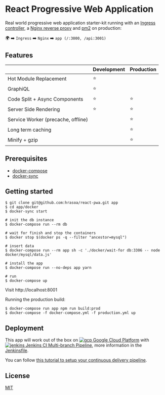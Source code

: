 # React Progressive Web Application

Real world progressive web application starter-kit running with an [Ingress controller](https://kubernetes.io/docs/concepts/services-networking/ingress/), 
a [Nginx reverse proxy](https://www.nginx.com/) and [pm2](http://pm2.keymetrics.io/) on production:

:earth_africa: :arrow_right: ```Ingress``` :arrow_right: ```Nginx``` :arrow_right: ```app (/:3000, /api:3001)```

## Features

| | Development | Production
--- | --- | ---
Hot Module Replacement | :star: |
GraphiQL | :star: |
Code Split + Async Components | :star: | :star:
Server Side Rendering | :star: | :star:
Service Worker (precache, offline) | | :star:
Long term caching | | :star:
Minify + gzip | | :star:

## Prerequisites

* [docker-compose](https://docs.docker.com/compose/)
* [docker-sync](http://docker-sync.io/)

## Getting started

    $ git clone git@github.com:hrasoa/react-pwa.git app
    $ cd app/docker
    $ docker-sync start
    
    # init the db instance
    $ docker-compose run --rm db
    
    # wait for finish and stop the containers
    $ docker stop $(docker ps -q --filter "ancestor=mysql")
       
    # insert data
    $ docker-compose run --rm app sh -c './docker/wait-for db:3306 -- node docker/mysql/data.js'   
    
    # install the app
    $ docker-compose run --no-deps app yarn
    
    # run
    $ docker-compose up

Visit http://localhost:8001

Running the production build:

    $ docker-compose run app npm run build:prod
    $ docker-compose -f docker-compose.yml -f production.yml up    
  
## Deployment

This app will work out of the box on  [![gcp](https://avatars0.githubusercontent.com/u/2810941?s=14&v=4) Google Cloud Platform](https://cloud.google.com/) with  [![jenkins](https://avatars0.githubusercontent.com/u/107424?s=14&v=4) Jenkins CI Multi-branch Pipeline](https://jenkins.io/doc/book/pipeline/multibranch/), more information in the [Jenkinsfile](/Jenkinsfile).

You can follow [this tutorial to setup your continuous delivery pipeline](https://cloud.google.com/solutions/continuous-delivery-jenkins-container-engine).

## License

[MIT](/LICENSE)
   
